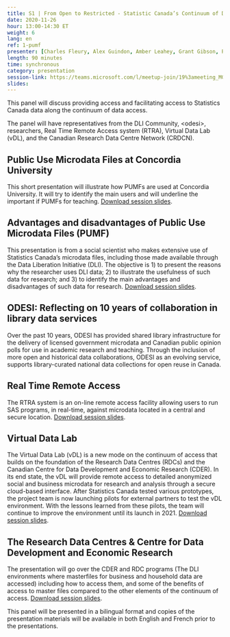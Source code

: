 ```yaml
---
title: S1 | From Open to Restricted - Statistic Canada’s Continuum of Data Access - A Panel
date: 2020-11-26
hour: 13:00-14:30 ET
weight: 6
lang: en
ref: 1-pumf
presenter: [Charles Fleury, Alex Guindon, Amber Leahey, Grant Gibson, Paul McDonald, Sara Tumpane]
length: 90 minutes
time: synchronous
category: presentation
session-link: https://teams.microsoft.com/l/meetup-join/19%3ameeting_MGIyOGViZWEtMzk4NS00ODMzLTljZTYtOWU3NzIxZmRmMGE1%40thread.v2/0?context=%7b%22Tid%22%3a%22258f1f99-ee3d-42c7-bfc5-7af1b2343e02%22%2c%22Oid%22%3a%22453f2523-0463-455c-94fd-041235866d35%22%7d
slides:
---
```

This panel will discuss providing access and facilitating access to Statistics Canada data along the continuum of data access. <!--more-->

The panel will have representatives from the DLI Community, \<odesi\>, researchers, Real Time Remote Access system (RTRA), Virtual Data Lab (vDL), and the Canadian Research Data Centre Network (CRDCN).

## Public Use Microdata Files at Concordia University

This short presentation will illustrate how PUMFs are used at Concordia University. It will try to identify the main users and will underline  the important if PUMFs for teaching. [Download session slides](https://cudo.carleton.ca/system/files/dli_training/4360/pannelpresentationagnov2020.pdf).

## Advantages and disadvantages of Public Use Microdata Files (PUMF)

This presentation is from a social scientist who makes extensive use of Statistics Canada’s microdata files, including those made available through the Data Liberation Initiative (DLI). The objective is 1) to present the reasons why the researcher uses DLI data; 2) to illustrate the usefulness of such data for research; and 3) to identify the main advantages and disadvantages of such data for research. [Download session slides](https://cudo.carleton.ca/system/files/dli_training/4360/advantages-and-disadvantages-dli-datas.pptx).

## ODESI: Reflecting on 10 years of collaboration in library data services

Over the past 10 years, ODESI has provided shared library infrastructure for the delivery of licensed government microdata and Canadian public opinion polls for use in academic research and teaching. Through the inclusion of more open and historical data collaborations, ODESI as an evolving service, supports library-curated national data collections for open reuse in Canada.

## Real Time Remote Access

The RTRA system is an on-line remote access facility allowing users to run SAS programs, in real-time, against microdata located in a central and secure location. [Download session slides](https://cudo.carleton.ca/system/files/dli_training/4360/panel-rtra-english.pptx).

## Virtual Data Lab

The Virtual Data Lab (vDL) is a new mode on the continuum of access that builds on the foundation of the Research Data Centres (RDCs) and the Canadian Centre for Data Development and Economic Research (CDER). In its end state, the vDL will provide remote access to detailed anonymized social and business microdata for research and analysis through a secure cloud-based interface. After Statistics Canada tested various prototypes, the project team is now launching pilots for external partners to test the vDL environment. With the lessons learned from these pilots, the team will continue to improve the environment until its launch in 2021. [Download session slides](https://cudo.carleton.ca/system/files/dli_training/4360/vdl-updatedli-conferenceenfinalno-notes.pptx).

## The Research Data Centres & Centre for Data Development and Economic Research

The presentation will go over the CDER and RDC programs (The DLI environments where masterfiles for business and household data are accessed) including how to access them, and some of the benefits of access to master files compared to the other elements of the continuum of access. [Download session slides](https://cudo.carleton.ca/system/files/dli_training/4360/dli-training-crdcn.pptx).

This panel will be presented in a bilingual format and copies of the presentation materials will be available in both English and French prior to the presentations.
